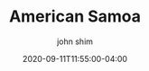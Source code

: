 ---
date: 2020-09-11T11:55:00-04:00
title: "American Samoa"
state: "AS"
seo_title: "Contact American Samoa Governor"
description: Contact American Samoa Governor
author: john shim
url: /american-samoa/
weight: 1
---